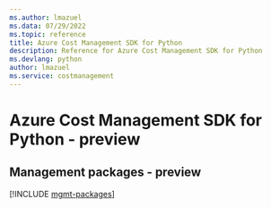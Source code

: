 ```yaml
---
ms.author: lmazuel
ms.data: 07/29/2022
ms.topic: reference
title: Azure Cost Management SDK for Python
description: Reference for Azure Cost Management SDK for Python
ms.devlang: python
author: lmazuel
ms.service: costmanagement
---
```

# Azure Cost Management SDK for Python - preview

## Management packages - preview
[!INCLUDE [mgmt-packages](cost-management-mgmt-index.md)]
